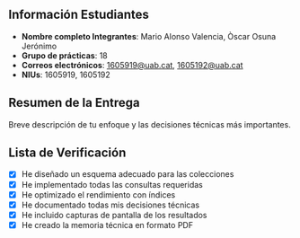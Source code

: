    ## Información Estudiantes

   - **Nombre completo Integrantes**: Mario Alonso Valencia, Òscar Osuna Jerónimo
   - **Grupo de prácticas**: 18
   - **Correos electrónicos**: 1605919@uab.cat, 1605192@uab.cat
   - **NIUs**: 1605919, 1605192

   ## Resumen de la Entrega

   Breve descripción de tu enfoque y las decisiones técnicas más importantes.

   ## Lista de Verificación

   - [X] He diseñado un esquema adecuado para las colecciones
   - [X] He implementado todas las consultas requeridas
   - [X] He optimizado el rendimiento con índices
   - [X] He documentado todas mis decisiones técnicas
   - [X] He incluido capturas de pantalla de los resultados
   - [X] He creado la memoria técnica en formato PDF
